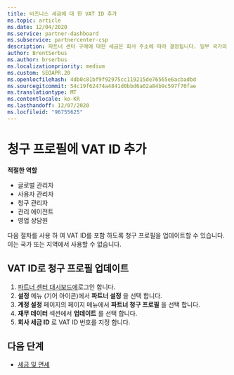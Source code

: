 ```yaml
---
title: 비즈니스 세금에 대 한 VAT ID 추가
ms.topic: article
ms.date: 12/04/2020
ms.service: partner-dashboard
ms.subservice: partnercenter-csp
description: 파트너 센터 구매에 대한 세금은 회사 주소에 따라 결정됩니다. 일부 국가의 기업은 해당 VAT 번호 또는 로컬 동급를 제공할 수 있습니다.
author: BrentSerbus
ms.author: brserbus
ms.localizationpriority: medium
ms.custom: SEOAPR.20
ms.openlocfilehash: 4db0c81bf9f92975cc119215de76565e6acbadbd
ms.sourcegitcommit: 54c19f62474a4841d0bbd6a02a84b9c597f70fae
ms.translationtype: MT
ms.contentlocale: ko-KR
ms.lasthandoff: 12/07/2020
ms.locfileid: "96755625"
---
```

# <a name="add-a-vat-id-to-your-billing-profile"></a>청구 프로필에 VAT ID 추가

**적절한 역할**

- 글로벌 관리자
- 사용자 관리자
- 청구 관리자
- 관리 에이전트
- 영업 상담원

다음 절차를 사용 하 여 VAT ID를 포함 하도록 청구 프로필을 업데이트할 수 있습니다. 이는 국가 또는 지역에서 사용할 수 없습니다.

## <a name="update-your-billing-profile-with-your-vat-id"></a>VAT ID로 청구 프로필 업데이트

1. [파트너 센터 대시보드에](https://partner.microsoft.com/dashboard/)로그인 합니다.
2. **설정** 메뉴 (기어 아이콘)에서 **파트너 설정** 을 선택 합니다.
3. **계정 설정** 페이지의 페이지 메뉴에서 **파트너 청구 프로필** 을 선택 합니다.
4. **재무 데이터** 섹션에서 **업데이트** 를 선택 합니다.
5. **회사 세금 ID** 로 VAT ID 번호를 지정 합니다.

## <a name="next-steps"></a>다음 단계

- [세금 및 면세](tax-and-tax-exemptions.md)
